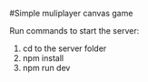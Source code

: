 #Simple muliplayer canvas game

Run commands to start the server:
1. cd to the server folder
2. npm install
3. npm run dev
